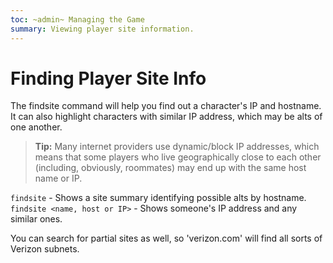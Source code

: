 ```yaml
---
toc: ~admin~ Managing the Game
summary: Viewing player site information.
---
```


# Finding Player Site Info

The findsite command will help you find out a character's IP and hostname.  It can also highlight characters with similar IP address, which may be alts of one another.

> **Tip:**  Many internet providers use dynamic/block IP addresses, which means that some players who live geographically close to each other (including, obviously, roommates) may end up with the same host name or IP.

`findsite` - Shows a site summary identifying possible alts by hostname.
`findsite <name, host or IP>` - Shows someone's IP address and any similar ones.  

You can search for partial sites as well, so 'verizon.com' will find all sorts of Verizon subnets.

